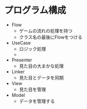 # プログラム構成


* Flow
  * ゲームの流れの処理を持つ
  * クラス名の最後にFlowをつける
* UseCase
  * ロジック処理
  * 
* Presenter
  * 見た目の大まかな処理
* Linker
  * 見た目とデータを同期
* View
  * 見た目を管理
* Model
  * データを管理する